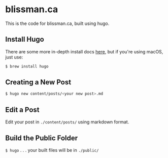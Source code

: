 # blissman.ca

This is the code for blissman.ca, built using hugo.

## Install Hugo

There are some more in-depth install docs [here](https://gohugo.io/getting-started/installing/), but if you're using macOS, just use:

```bash
$ brew install hugo
```

## Creating a New Post

```bash
$ hugo new content/posts/<your new post>.md
```

## Edit a Post

Edit your post in `./content/posts/` using markdown format.

## Build the Public Folder

`$ hugo` . . . your built files will be in `./public/`

